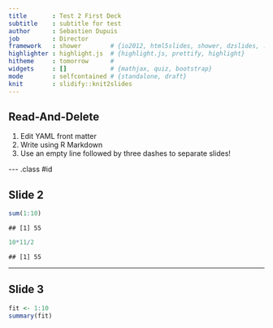```yaml
---
title       : Test 2 First Deck
subtitle    : subtitle for test
author      : Sebastien Dupuis
job         : Director
framework   : shower        # {io2012, html5slides, shower, dzslides, ...}
highlighter : highlight.js  # {highlight.js, prettify, highlight}
hitheme     : tomorrow      # 
widgets     : []            # {mathjax, quiz, bootstrap}
mode        : selfcontained # {standalone, draft}
knit        : slidify::knit2slides
---
```


## Read-And-Delete

1. Edit YAML front matter
2. Write using R Markdown
3. Use an empty line followed by three dashes to separate slides!

--- .class #id 

## Slide 2


```r
sum(1:10)
```

```
## [1] 55
```

```r
10*11/2
```

```
## [1] 55
```

---

## Slide 3


```r
fit <- 1:10
summary(fit)
```
